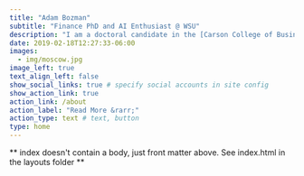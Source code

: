 ```yaml
---
title: "Adam Bozman"
subtitle: "Finance PhD and AI Enthusiast @ WSU"
description: "I am a doctoral candidate in the [Carson College of Business](https://directory.business.wsu.edu/Directory/Profile/adam.bozman/) at [Washington State University](https://wsu.edu/) where my research focuses on empirical corporate finance, big data, and emerging technologies.  My goal is to aid in the understanding of new technologies as well as individual biases, so we can create and regulate a more efficient marketplace."
date: 2019-02-18T12:27:33-06:00
images:
  - img/moscow.jpg
image_left: true
text_align_left: false
show_social_links: true # specify social accounts in site config
show_action_link: true
action_link: /about
action_label: "Read More &rarr;"
action_type: text # text, button
type: home
---
```


** index doesn't contain a body, just front matter above.
See index.html in the layouts folder **
